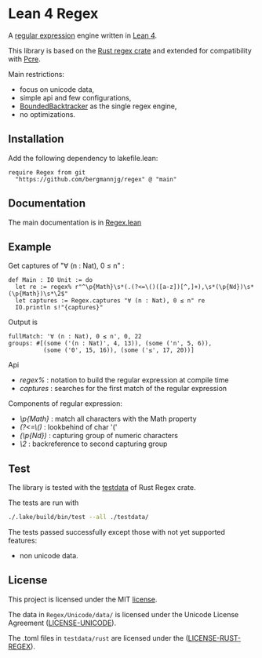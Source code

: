 # Lean 4 Regex

A [regular expression](https://en.wikipedia.org/wiki/Regular_expression) engine written in
[Lean 4](https://github.com/leanprover/lean4).

This library is based on the [Rust regex crate](https://docs.rs/regex/latest/regex/)
and extended for compatibility with [Pcre](https://www.pcre.org/).

Main restrictions:

- focus on unicode data,
- simple api and few configurations,
- [BoundedBacktracker](https://bergmannjg.github.io/regex/Regex/Backtrack.html) as the single regex engine,
- no optimizations.

## Installation

Add the following dependency to lakefile.lean:

```lean
require Regex from git
  "https://github.com/bergmannjg/regex" @ "main"
```

## Documentation

The main documentation is in [Regex.lean](https://bergmannjg.github.io/regex/Regex.html)

## Example

Get captures of "∀ (n : Nat), 0 ≤ n" :

```lean
def Main : IO Unit := do
  let re := regex% r"^\p{Math}\s*(.(?<=\()([a-z])[^,]+),\s*(\p{Nd})\s*(\p{Math})\s*\2$"
  let captures := Regex.captures "∀ (n : Nat), 0 ≤ n" re
  IO.println s!"{captures}"
```

Output is

```lean
fullMatch: '∀ (n : Nat), 0 ≤ n', 0, 22
groups: #[(some ('(n : Nat)', 4, 13)), (some ('n', 5, 6)),
          (some ('0', 15, 16)), (some ('≤', 17, 20))]
```

Api

- *regex%* : notation to build the regular expression at compile time
- *captures* : searches for the first match of the  regular expression

Components of regular expression:

- *\p{Math}* : match all characters with the Math property
- *(?<=\\()* : lookbehind of char '('
- *(\p{Nd})* : capturing group of numeric characters
- *\2* : backreference to second capturing group

## Test

The library is tested with the [testdata](./testdata) of Rust Regex crate.

The tests are run with

```sh
./.lake/build/bin/test --all ./testdata/
```

The tests passed successfully except those with not yet supported features:

- non unicode data.

## License

This project is licensed under the MIT [license](./LICENSE).

The data in `Regex/Unicode/data/` is licensed under the Unicode
License Agreement
([LICENSE-UNICODE](https://www.unicode.org/copyright.html#License)).

The .toml files in `testdata/rust` are licensed under the
([LICENSE-RUST-REGEX](https://github.com/rust-lang/regex/blob/master/LICENSE-MIT)).
